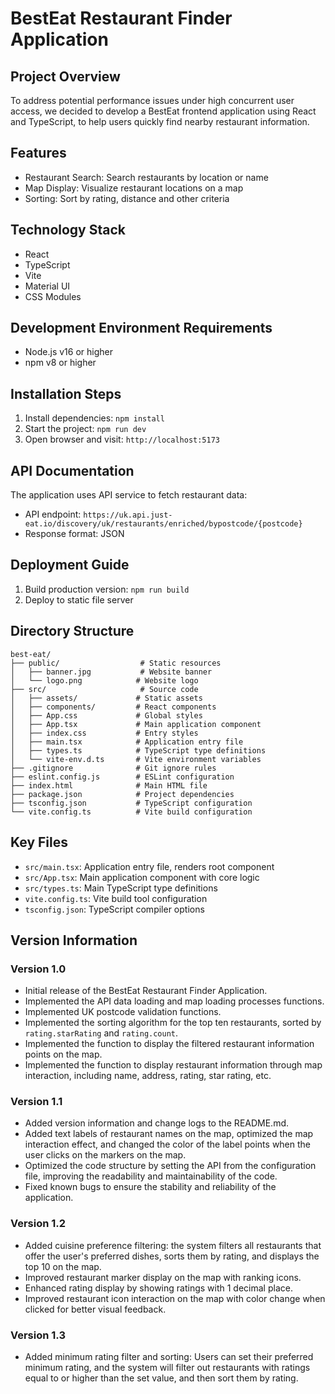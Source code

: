 # BestEat Restaurant Finder Application

## Project Overview
To address potential performance issues under high concurrent user access, we decided to develop a BestEat frontend application using React and TypeScript, to help users quickly find nearby restaurant information.

## Features
- Restaurant Search: Search restaurants by location or name
- Map Display: Visualize restaurant locations on a map
- Sorting: Sort by rating, distance and other criteria

## Technology Stack
- React
- TypeScript
- Vite
- Material UI
- CSS Modules

## Development Environment Requirements
- Node.js v16 or higher
- npm v8 or higher

## Installation Steps
1. Install dependencies: `npm install`
2. Start the project: `npm run dev`
3. Open browser and visit: `http://localhost:5173`

## API Documentation
The application uses API service to fetch restaurant data:
- API endpoint: `https://uk.api.just-eat.io/discovery/uk/restaurants/enriched/bypostcode/{postcode}`
- Response format: JSON

## Deployment Guide
1. Build production version: `npm run build`
2. Deploy to static file server

## Directory Structure
```
best-eat/
├── public/                  # Static resources
│   ├── banner.jpg           # Website banner
│   └── logo.png            # Website logo
├── src/                     # Source code
│   ├── assets/             # Static assets
│   ├── components/         # React components
│   ├── App.css             # Global styles
│   ├── App.tsx             # Main application component
│   ├── index.css           # Entry styles
│   ├── main.tsx            # Application entry file
│   ├── types.ts            # TypeScript type definitions
│   └── vite-env.d.ts       # Vite environment variables
├── .gitignore              # Git ignore rules
├── eslint.config.js        # ESLint configuration
├── index.html              # Main HTML file
├── package.json            # Project dependencies
├── tsconfig.json           # TypeScript configuration
└── vite.config.ts          # Vite build configuration
```

## Key Files
- `src/main.tsx`: Application entry file, renders root component
- `src/App.tsx`: Main application component with core logic
- `src/types.ts`: Main TypeScript type definitions
- `vite.config.ts`: Vite build tool configuration
- `tsconfig.json`: TypeScript compiler options

## Version Information

### Version 1.0
- Initial release of the BestEat Restaurant Finder Application.
- Implemented the API data loading and map loading processes functions.
- Implemented UK postcode validation functions.
- Implemented the sorting algorithm for the top ten restaurants, sorted by `rating.starRating` and `rating.count`.
- Implemented the function to display the filtered restaurant information points on the map.
- Implemented the function to display restaurant information through map interaction, including name, address, rating, star rating, etc.

### Version 1.1
- Added version information and change logs to the README.md.
- Added text labels of restaurant names on the map, optimized the map interaction effect, and changed the color of the label points when the user clicks on the markers on the map.
- Optimized the code structure by setting the API from the configuration file, improving the readability and maintainability of the code.
- Fixed known bugs to ensure the stability and reliability of the application.

### Version 1.2
- Added cuisine preference filtering: the system filters all restaurants that offer the user's preferred dishes, sorts them by rating, and displays the top 10 on the map.
- Improved restaurant marker display on the map with ranking icons.
- Enhanced rating display by showing ratings with 1 decimal place.
- Improved restaurant icon interaction on the map with color change when clicked for better visual feedback.

### Version 1.3
- Added minimum rating filter and sorting: Users can set their preferred minimum rating, and the system will filter out restaurants with ratings equal to or higher than the set value, and then sort them by rating.

